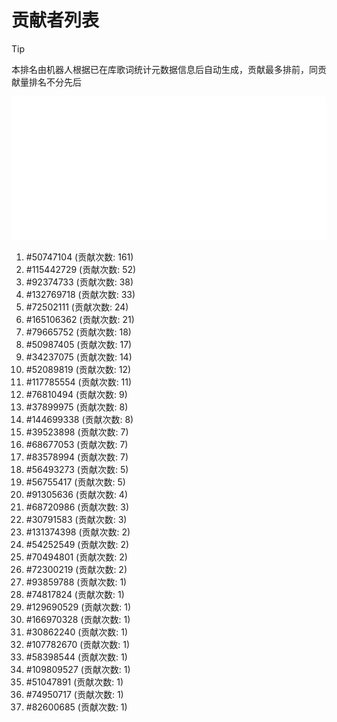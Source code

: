 # 贡献者列表

> [!TIP]
> 本排名由机器人根据已在库歌词统计元数据信息后自动生成，贡献最多排前，同贡献量排名不分先后

![贡献者头像画廊](./CONTRIBUTORS.svg)

1. #50747104 (贡献次数: 161)
2. #115442729 (贡献次数: 52)
3. #92374733 (贡献次数: 38)
4. #132769718 (贡献次数: 33)
5. #72502111 (贡献次数: 24)
6. #165106362 (贡献次数: 21)
7. #79665752 (贡献次数: 18)
8. #50987405 (贡献次数: 17)
9. #34237075 (贡献次数: 14)
10. #52089819 (贡献次数: 12)
11. #117785554 (贡献次数: 11)
12. #76810494 (贡献次数: 9)
13. #37899975 (贡献次数: 8)
14. #144699338 (贡献次数: 8)
15. #39523898 (贡献次数: 7)
16. #68677053 (贡献次数: 7)
17. #83578994 (贡献次数: 7)
18. #56493273 (贡献次数: 5)
19. #56755417 (贡献次数: 5)
20. #91305636 (贡献次数: 4)
21. #68720986 (贡献次数: 3)
22. #30791583 (贡献次数: 3)
23. #131374398 (贡献次数: 2)
24. #54252549 (贡献次数: 2)
25. #70494801 (贡献次数: 2)
26. #72300219 (贡献次数: 2)
27. #93859788 (贡献次数: 1)
28. #74817824 (贡献次数: 1)
29. #129690529 (贡献次数: 1)
30. #166970328 (贡献次数: 1)
31. #30862240 (贡献次数: 1)
32. #107782670 (贡献次数: 1)
33. #58398544 (贡献次数: 1)
34. #109809527 (贡献次数: 1)
35. #51047891 (贡献次数: 1)
36. #74950717 (贡献次数: 1)
37. #82600685 (贡献次数: 1)

